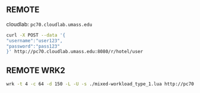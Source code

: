 ## REMOTE

cloudlab: `pc70.cloudlab.umass.edu`

```zsh
curl -X POST --data '{
"username":"user123",
"password":"pass123"
}' http://pc70.cloudlab.umass.edu:8080/r/hotel/user
```

## REMOTE WRK2

```zsh
wrk -t 4 -c 64 -d 150 -L -U -s ./mixed-workload_type_1.lua http://pc70.cloudlab.umass.edu:8080 -R 10

```

